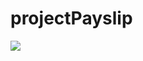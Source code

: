 # projectPayslip
<img src="https://user-images.githubusercontent.com/118416981/217463130-9ec04e45-9baa-48ab-9ff7-32bf79abf301.jpg"/>
